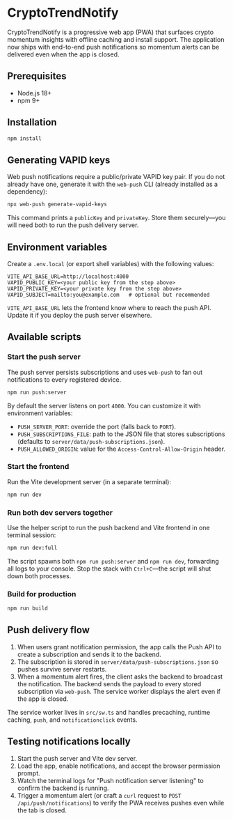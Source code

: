 # CryptoTrendNotify

CryptoTrendNotify is a progressive web app (PWA) that surfaces crypto momentum insights with offline caching and install support. The application now ships with end-to-end push notifications so momentum alerts can be delivered even when the app is closed.

## Prerequisites

- Node.js 18+
- npm 9+

## Installation

```bash
npm install
```

## Generating VAPID keys

Web push notifications require a public/private VAPID key pair. If you do not already have one, generate it with the `web-push` CLI (already installed as a dependency):

```bash
npx web-push generate-vapid-keys
```

This command prints a `publicKey` and `privateKey`. Store them securely—you will need both to run the push delivery server.

## Environment variables

Create a `.env.local` (or export shell variables) with the following values:

```
VITE_API_BASE_URL=http://localhost:4000
VAPID_PUBLIC_KEY=<your public key from the step above>
VAPID_PRIVATE_KEY=<your private key from the step above>
VAPID_SUBJECT=mailto:you@example.com   # optional but recommended
```

`VITE_API_BASE_URL` lets the frontend know where to reach the push API. Update it if you deploy the push server elsewhere.

## Available scripts

### Start the push server

The push server persists subscriptions and uses `web-push` to fan out notifications to every registered device.

```bash
npm run push:server
```

By default the server listens on port `4000`. You can customize it with environment variables:

- `PUSH_SERVER_PORT`: override the port (falls back to `PORT`).
- `PUSH_SUBSCRIPTIONS_FILE`: path to the JSON file that stores subscriptions (defaults to `server/data/push-subscriptions.json`).
- `PUSH_ALLOWED_ORIGIN`: value for the `Access-Control-Allow-Origin` header.

### Start the frontend

Run the Vite development server (in a separate terminal):

```bash
npm run dev
```

### Run both dev servers together

Use the helper script to run the push backend and Vite frontend in one terminal session:

```bash
npm run dev:full
```

The script spawns both `npm run push:server` and `npm run dev`, forwarding all logs to your console. Stop the stack with `Ctrl+C`—the script will shut down both processes.

### Build for production

```bash
npm run build
```

## Push delivery flow

1. When users grant notification permission, the app calls the Push API to create a subscription and sends it to the backend.
2. The subscription is stored in `server/data/push-subscriptions.json` so pushes survive server restarts.
3. When a momentum alert fires, the client asks the backend to broadcast the notification. The backend sends the payload to every stored subscription via `web-push`. The service worker displays the alert even if the app is closed.

The service worker lives in `src/sw.ts` and handles precaching, runtime caching, `push`, and `notificationclick` events.

## Testing notifications locally

1. Start the push server and Vite dev server.
2. Load the app, enable notifications, and accept the browser permission prompt.
3. Watch the terminal logs for "Push notification server listening" to confirm the backend is running.
4. Trigger a momentum alert (or craft a `curl` request to `POST /api/push/notifications`) to verify the PWA receives pushes even while the tab is closed.

